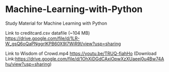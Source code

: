 # Machine-Learning-with-Python
Study Material for Machine Learning with Python

Link to creditcard.csv datafile (~104 MB)
https://drive.google.com/file/d/1LR-W_gsQ6oQaPNggrlKPB60X9I7WiR9l/view?usp=sharing

Link to Wisdom of Crowd.mp4
https://youtu.be/TRUQ-fiahHo
(Download Link:https://drive.google.com/file/d/1OhXiDGdCAxiOpwXzXUaeej0u4Bw74Ahu/view?usp=sharing)
